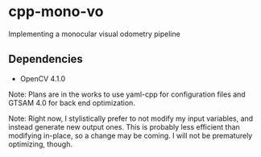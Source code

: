 # cpp-mono-vo
Implementing a monocular visual odometry pipeline

## Dependencies

* OpenCV 4.1.0

Note: Plans are in the works to use yaml-cpp for configuration files and GTSAM 4.0 for back end optimization.

Note: Right now, I stylistically prefer to not modify my input variables, and instead generate new output ones. This is probably less efficient than modifying in-place, so a change may be coming. I will not be prematurely optimizing, though.
